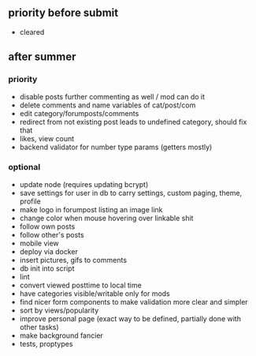 ## priority before submit

- cleared

## after summer

### priority
- disable posts further commenting as well / mod can do it
- delete comments and name variables of cat/post/com
- edit category/forumposts/comments
- redirect from not existing post leads to undefined category, should fix that
- likes, view count
- backend validator for number type params (getters mostly)
### optional
- update node (requires updating bcrypt)
- save settings for user in db to carry settings, custom paging, theme, profile
- make logo in forumpost listing an image link
- change color when mouse hovering over linkable shit
- follow own posts
- follow other's posts
- mobile view
- deploy via docker
- insert pictures, gifs to comments
- db init into script
- lint
- convert viewed posttime to local time
- have categories visible/writable only for mods
- find nicer form components to make validation more clear and simpler
- sort by views/popularity
- improve personal page (exact way to be defined, partially done with other tasks)
- make background fancier
- tests, proptypes
